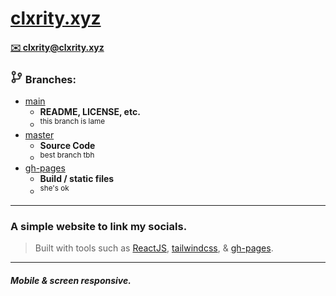 # [clxrity.xyz](https://www.clxrity.xyz)
#### [✉️ clxrity@clxrity.xyz](mailto:clxrity@clxrity.xyz)

### <img src='./img/branch.png' width='20' /> Branches:
- [main](https://github.com/clxrityy/clxrity.xyz)
	- **README, LICENSE, etc.**
	- <sup>this branch is lame</sup>
- [master](https://github.com/clxrityy/clxrity.xyz/tree/master)
	- **Source Code**
	- <sup>best branch tbh</sup>
- [gh-pages](https://github.com/clxrityy/clxrity.xyz/tree/gh-pages)
	- **Build / static files**
	- <sup>she's ok</sup>

---

### A simple website to link my socials.

> Built with tools such as [ReactJS](https://reactjs.org/), [tailwindcss](https://tailwindcss.com/), & [gh-pages](https://www.npmjs.com/package/gh-pages). 

---

#### *Mobile & screen responsive.*
